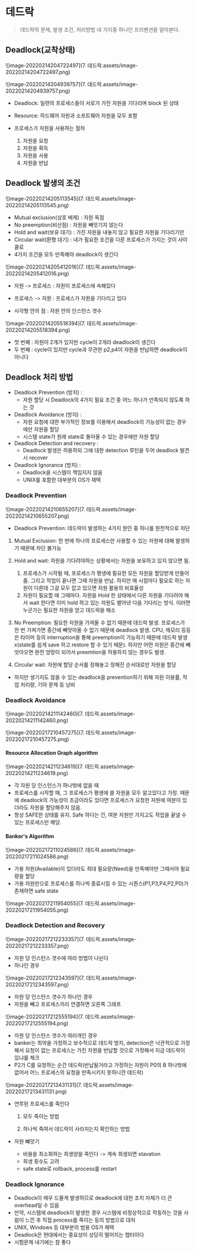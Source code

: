 # 데드락

> 데드락의 문제, 발생 조건, 처리방법 네 가지중 하나인 프리벤션을 알아본다.

## Deadlock(교착상태)

![image-20220214204722497](7. 데드락.assets/image-20220214204722497.png)

![image-20220214204939757](7. 데드락.assets/image-20220214204939757.png)

- Deadlock: 일련의 프로세스들이 서로가 가진 자원을 기다리며 block 된 상태

- Resource: 하드웨어 자원과 소프트웨어 자원을 모두 포함

- 프로세스가 자원을 사용하는 절차
  1. 자원을 요청
  2. 자원을 획득
  3. 자원을 사용
  4. 자원을 반납

## Deadlock 발생의 조건

![image-20220214205113545](7. 데드락.assets/image-20220214205113545.png)

- Mutual exclusion(상호 배제) : 자원 독점
- No preemption(비선점) : 자원을 빼앗기지 않는다
- Hold and wait(보유 대기) : 가진 자원을 내놓지 않고 필요한 자원을 기다리기만
- Circular wait(환형 대기) : 내가 필요한 조건을 다른 프로세스가 가지는 것이 사이클로
- 4가지 조건을 모두 만족해야 deadlock이 생긴다

![image-20220214205412016](7. 데드락.assets/image-20220214205412016.png)

- 자원 -> 프로세스 : 자원이 프로세스에 속해있다

- 프로세스 -> 자원 : 프로세스가 자원을 기다리고 있다

- 사각형 안의 점 : 자원 안의 인스턴스 갯수

![image-20220214205518394](7. 데드락.assets/image-20220214205518394.png)

- 첫 번째 : 자원이 2개가 있지만 cycle이 2개라 deadlock이 생긴다
- 두 번째 : cycle이 있지만 cycle과 무관한 p2,p4이 자원을 반납하면 deadlock이 아니다



## Deadlock 처리 방법

- Deadlock Prevention (방지) :
  - 자원 할당 시 Deadlock의 4가지 필요 조건 중 어느 하나가 만족되지 않도록 하는 것
- Deadlock Avoidance (방지) :
  - 자원 요청에 대한 부가적인 정보를 이용해서 deadlock의 가능성이 없는 경우에만 자원을 할당
  - 시스템 state가 원래 state로 돌아올 수 있는 경우에만 자원 할당
- Deadlock Detection and recovery : 
  - Deadlock 발생은 허용하되 그에 대한 detection 루틴을 두어 deadlock 발견시 recover
- Deadlock Ignorance (방치) :
  - Deadlock을 시스템이 책임지지 않음
  - UNIX를 포함한 대부분의 OS가 채택

### Deadlock Prevention

![image-20220214210655207](7. 데드락.assets/image-20220214210655207.png)

- Deadlock Prevention: 데드락이 발생하는 4가지 원인 중 하나를 원천적으로 차단

1) Mutual Exclusion: 한 번에 하나의 프로세스만 사용할 수 있는 자원에 대해 발생하기 때문에 차단 불가능

2) Hold and wait: 자원을 기다려야하는 상황에서는 자원을 보유하고 있지 않으면 됨. 
   1. 프로세스가 시작될 때, 프로세스가 평생에 필요한 모든 자원을 할당받게 만들어줌. 그리고 작업이 끝나면 그때 자원을 반납. 하지만 매 시점마다 필요로 하는 자원이 다른데 그걸 모두 잡고 있으면 자원 활용의 비효율성
   2. 자원이 필요할 때 그때마다. 자원을 Hold 한 상태에서 다른 자원을 기다려야 해서 wait 한다면 이미 hold 하고 있는 자원도 뱉어낸 다음 기다리는 방식. 이러면 누군가는 필요한 자원을 얻고 데드락을 해소

3) No Preemption: 필요한 자원을 가져올 수 없기 때문에 데드락 발생. 프로세스가 한 번 가져가면 중간에 빼앗아올 수 없기 때문에 deadlock 발생. CPU, 메모리 등등은 타이머 등의 interruption을 통해 preemption이 가능하기 때문에 데드락 발생 x(state를 쉽게 save 하고 restore 할 수 있기 때문). 하지만 어떤 자원은 중간에 빼앗아오면 완전 엉망이 되어서 preemtion을 허용하지 않는 경우도 발생.

4) Circular wait: 자원에 할당 순서를 정해놓고 정해진 순서대로만 자원을 할당

- 하지만 생기지도 않을 수 있는 deadlock을 prevention하기 위해 자원 이용률, 작업 처리량, 기아 문제 등 낭비



### Deadlock Avoidance

![image-20220214211142460](7. 데드락.assets/image-20220214211142460.png)

![image-20220217210457275](7. 데드락.assets/image-20220217210457275.png)

#### Resource Allocation Graph algorithm

![image-20220214211234619](7. 데드락.assets/image-20220214211234619.png)

- 각 자원 당 인스턴스가 하나밖에 없을 때
- 프로세스를 시작할 때, 그 프로세스가 평생에 쓸 자원을 모두 알고있다고 가정. 때문에 deadlock의 가능성이 조금이라도 있다면 프로세스가 요청한 자원에 여분이 있더라도 자원을 할당해주지 않음.
- 항상 SAFE한 상태를 유지. Safe 하다는 건, 여분 자원만 가지고도 작업을 끝낼 수 있는 프로세스만 해당.

#### Banker's Algorithm

![image-20220217211024586](7. 데드락.assets/image-20220217211024586.png)

- 가용 자원(Available)이 있더라도 최대 필요량(Need)을 만족해야만 그때서야 필요량을 할당
- 가용 자원만으로 프로세스를 하나씩 종료시킬 수 있는 시퀀스(P1,P3,P4,P2,P0)가 존재하면 safe state

![image-20220217211954055](7. 데드락.assets/image-20220217211954055.png)



### Deadlock Detection and Recovery

![image-20220217212233357](7. 데드락.assets/image-20220217212233357.png)

- 자원 당 인스턴스 갯수에 따라 방법이 나뉜다
- 하나인 경우

![image-20220217212343597](7. 데드락.assets/image-20220217212343597.png)

- 자원 당 인스턴스 갯수가 하나인 경우
- 자원을 빼고 프로세스끼리 연결하면 오른쪽 그래프

![image-20220217212555194](7. 데드락.assets/image-20220217212555194.png)

- 자원 당 인스턴스 갯수가 여러개인 경우
- banker는 최악을 가정하고 보수적으로 데드락 방지, detection은 낙관적으로 가정해서 요청이 없는 프로세스는 가진 자원을 반납할 것으로 가정해서 지금 데드락이 있냐를 체크
- P2가 C를 요청하는 순간 데드락(반납될거라고 가정하는 자원이 P0의 B 하나밖에 없어서 어느 프로세스의 요청을 만족시키지 못하니깐 데드락)

![image-20220217213431131](7. 데드락.assets/image-20220217213431131.png)

- 연루된 프로세스를 죽인다
  
  1. 모두 죽이는 방법
  
  2. 하나씩 죽여서 데드락이 사라지는지 확인하는 방법
  
- 자원 뺴앗기
  - 비용을 최소화하는 희생양을 죽인다 -> 계속 희생되면 stavation
  - 희생 횟수도 고려
  - safe state로 rollback, process를 restart

### Deadlock Ignorance

- Deadlock이 매우 드물게 발생하므로 deadlock에 대한 조치 자체가 더 큰 overhead일 수 있음
- 만약, 시스템에 deadlock이 발생한 경우 시스템에 비정상적으로 작동하는 것을 사람이 느낀 후 직접 process를 죽이는 등의 방법으로 대처
- UNIX, Windows 등 대부분의 범용 OS가 채택
- Deadlock은 현대에서는 중요성이 상당히 떨어지는 챕터이다
- 시험문제 내기에는 참 좋다

